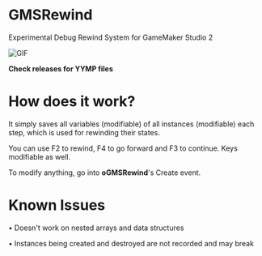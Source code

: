 # GMSRewind
Experimental Debug Rewind System for GameMaker Studio 2

![GIF](https://i.imgur.com/iWrFFbf.gif)

**Check releases for YYMP files**

# How does it work?
It simply saves all variables (modifiable) of all instances (modifiable) each step, which is used for rewinding their states.

You can use F2 to rewind, F4 to go forward and F3 to continue. Keys modifiable as well.

To modify anything, go into **oGMSRewind**'s Create event.

# Known Issues
• Doesn't work on nested arrays and data structures

• Instances being created and destroyed are not recorded and may break
